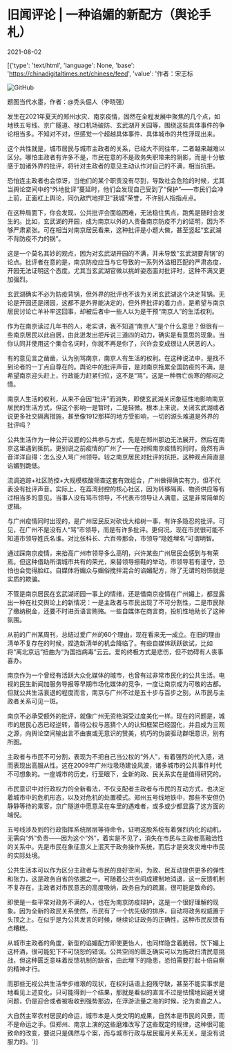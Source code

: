 # 旧闻评论 | 一种谄媚的新配方（舆论手札）

2021-08-02

[{'type': 'text/html', 'language': None, 'base': 'https://chinadigitaltimes.net/chinese/feed', 'value': '作者：宋志标

![GitHub](https://chinadigitaltimes.net/chinese/files/2021/08/post-669093-61087c5433552.)

题图当代水墨，作者：@秃头倔人（李晓强）

发生在2021年夏天的郑州水灾、南京疫情，固然在全程发展中聚焦的几个点，如地铁五号线、京广隧道、禄口机场破防、玄武湖开关园等，围绕这些具体事件的争论相当多。不知对不对，但感觉一个超越具体事件、具体城市的共性浮现出来。

这个共性就是，城市居民与城市主政者的关系，已经大不同往年，二者越来越难以区分。哪怕主政者有许多不是，市民在意的不是政务失职带来的阴影，而是十分敏感于加诸外界的批评，将针对主政者的意见主动认作对自己的不满，相当抗拒。

恐怕连主政者也会惊讶，当他们的某个职责没有尽到，导致社会危险的时候，尤其当舆论空间中的“外地批评”蔓延时，他们会发现自己受到了“保护”——市民们会冲上前，正面杠上舆论，同仇敌忾地捍卫“我城”荣誉，不许别人指指点点。

在这种局面下，你会发现，公共批评会面临困难，无法稳住焦点，跑焦是随时会发生的。比如，玄武湖的开园，成为南京以外的人责备南京防疫不力的证明，因为不够严肃紧张。可在相当对南京居民看来，这种批评是小题大做，甚至竖起“玄武湖不背防疫不力的锅”。

这是一个莫名其妙的观点，因为对玄武湖开园的不满，并未导致“玄武湖要背锅”的论点。批评者在意的是，南京防疫应当与它导致的一系列外溢相匹配的严肃态度，开园无法证明这个态度。尤其当玄武湖官微以挑衅姿态面对批评时，这种不满又更加强烈。

玄武湖确实不必为防疫背锅，但外界的批评也不该为关闭玄武湖这个决定背锅。无论是开园还是闭园，这都不是外界能决定的，但外界批评的着力点，是希望与南京居民讨论亡羊补牢这回事，却被后者中一些人以为是干预“南京人”的生活权利。

作为在南京读过几年书的人，老实讲，我不知道“南京人”是个什么意思？但很有一些南京居民以此自居，由此迸发出拒斥说三道四的动力，确实是有意思的现象。当你认同并使用这个集合名词时，你就不再是你了，兴许会变成很让人厌恶的人。

有的意见言之凿凿，认为别骂南京，南京人有生活的权利。在这种说法中，是找不到论者的一丁点自尊在的。舆论中的批评声音，是对南京拖累全国防疫的不满，是希望南京迎头赶上，行政能力赶紧归位，这不是“骂”，这是一种唇亡齿寒的郁闷之情。

南京人生活的权利，从来不会因“批评”而消失，即使玄武湖关闭象征性地影响南京居民的生活方式，但这个影响一是暂时，二是轻微。根本上来说，关闭玄武湖或者说更多社交隔离措施，甚至像1912那样的地方受影响，一切的源头难道是外界的批评吗？

公共生活作为一种公开议题的公共参与方式，先是在郑州那边无法展开，然后在南京这里遇到抵抗，更别说之前疫情的广州了——在对照南京疫情的同时，竟然有声音洋洋自得：怎么没人骂广州领导。较之南京居民对批评的抗拒，这种观点简直是谄媚到跪低。

流调追踪+社区防控+大规模核酸筛查这套有效组合，广州做得确实有力，但不代表没有批评声音。实际上，在荔湾封控的核心社区，因为转移隔离、物资供应等有过相当多的意见。当事人没有骂市领导，不代表市领导让人满意，这是非常简单的逻辑。

与广州疫情同时出现的，是广州居民反对砍伐大榕树一事，有许多隐忍的批评。可见，在广州不是没有人“骂”市领导，而是有许多批评。更何况，现在市民很可能不知道市领导姓氏名谁。对比张科长、六百帝那会，市领导“隐姓埋名”可谓明智。

通过踩南京疫情，来抬高广州市领导多么高明，兴许某些广州居民会感到与有荣焉。但这种借助所谓城市共有的荣光，来替领导擦鞋的举动，市领导若有谨守，恐怕也会觉得脸红。自媒体将媚众与媚俗搅拌混合的谄媚配方，除了无谓的粉饰就是实质的欺骗。

不管是南京居民在玄武湖闭园一事上的情绪，还是借南京疫情在广州媚上，都显露出一种在社交舆论上的新情况：一是主政者与市民出现了不可分割性，二是市民除了缴纳税金，还要不时进贡语言贿赂。一些自媒体在商言商，投机性地助长了这种氛围。

从前的广州某周刊，总结过爱广州的60个理由，现在看来无一成立。在旧的理由清单不复存在的时候，捏造新清单的机会降临了。有些自媒体跃跃欲试，比如将“离北京远”扭曲为“为国挡病毒”云云。爱的终极方式是悲伤，但不妨碍有人丧事喜办。

南京作为一个曾经有活跃大众化媒体的城市，也曾有过非常市民化的公共生活。电视的民生新闻加服务导报等早期市场化媒体的竞争，一度让南京成为可敬的古都。但就公共生活衰退的程度而言，南京与广州不过是五十步与百步之别，从市民与主政者关系可见一斑。

南京不必承受额外的批评，就像广州无资格消受过度美化一样。现在的问题是，城市的居民心态已经逆转，善待公权与恶猜个人的认知框架已经固化，并且成为三观之源，向舆论空间输出言不由衷或无意识的赞美，机巧的伪装驱动群氓意识，别有所图。

主政者与市民不可分割，表现为不把自己当公权的“外人”，有着强烈的代入感，进而表现出高服从性。这在2009年广州垃圾场建设风波，诸多城市的公共事件时代不可想象的。一座城市的历史，行至眼下，全新的政、民关系实在是值得研究的。

市民意识中对行政权力的全新看法，不仅支配者主政者与市民的互动方式，也决定着城市中的危机形态，以及对危机的处置模式。郑州五号线地铁中，那些不安但仍静静等待的乘客，京广隧道中愿意呆在车里的遇难者，或多或少都显露了这方面的端倪。

五号线涉及到的行政指挥系统层层等待命令，证明这股系统有着强烈内化的动机，无需向“外”负责——因为这个“外”，着实是不见了，消失在市民与主政者高融洽性的关系中。先是市民在象征意义上泯灭于政务操作系统，而后才是突发灾难中市民的实际处境。

公共生活本可以作为区分主政者与市民的良好空间，为政、民互动提供更多的弹性和张力，这是政务自省的依据之一。可随着公共空间成建制地消退，这一反馈机制不复存在，主政者对市民意志的高度吸纳，政务自为的疏漏，很可能是致命的。

即使是一些平常对政务不满的人，也在为南京防疫辩护，这是一个很好理解的现象。因为全新的政民关系使然，市民有了一个优先级的排序，自动将政务权威置于头顶之上。在似乎是为公共发言的时候，继续论证政务的正确性，这种市民反馈有点糟糕。

从城市主政者的角度，新型的谄媚配方即使更怡人，也同样隐含着脆弱，饮下媚上这杯酒，很可能犯下不可饶恕的错误。公共空间的匮乏确实可以为施政扫清民意挑战，但这种匮乏意味着反馈机制的缺省，由此埋下的隐患，恐怕需要打起十倍自察的精神才行。

而那些无视公共生活举步维艰的现状，在权利话语上抱残守缺，甚至不能实事求是地看见上述变化，只可能得到一个结果，那就是看似的直言不过是怯懦地回避关键问题，仍是迎合或者被吸收到强势那边，在浮游流量之海的时候，沦为卖直之人。

大自然主宰农村居民的命运，城市本是人类文明的成果，自然本是市民的风景，而不是命运之手。但郑州、南京上演的这些磨难改写了这些既定的规律，这种很可能致命的改变，要说只是偶然与个案，而与城市行政与居民蜜月关系无关，是没有说服力的。'}]